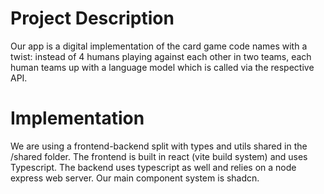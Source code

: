 # Project Description

Our app is a digital implementation of the card game code names with a twist: instead of 4 humans playing against each other in two teams, each human teams up with a language model which is called via the respective API.

# Implementation

We are using a frontend-backend split with types and utils shared in the /shared folder. The frontend is built in react (vite build system) and uses Typescript. The backend uses typescript as well and relies on a node express web server. Our main component system is shadcn.
